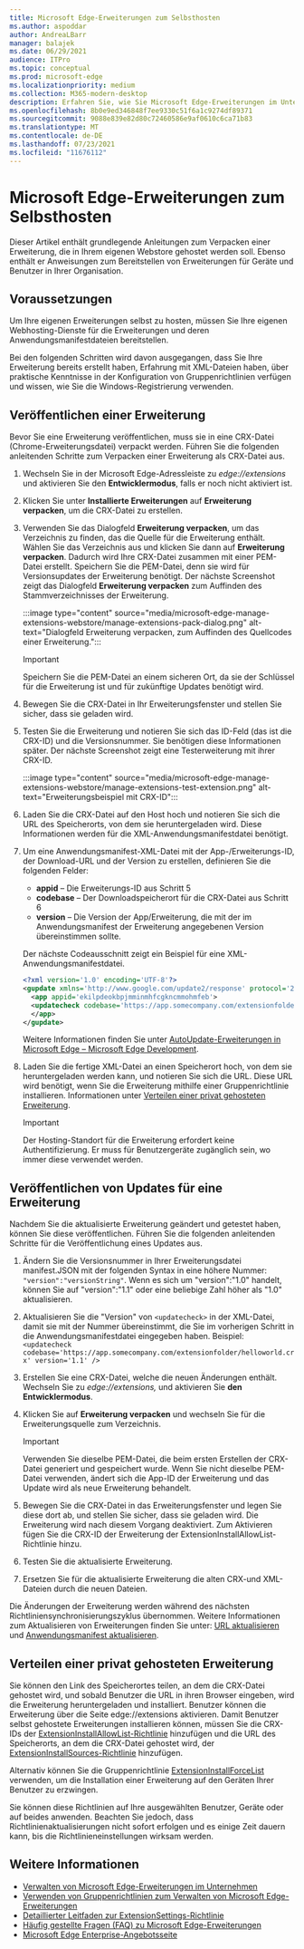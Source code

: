 ```yaml
---
title: Microsoft Edge-Erweiterungen zum Selbsthosten
ms.author: aspoddar
author: AndreaLBarr
manager: balajek
ms.date: 06/29/2021
audience: ITPro
ms.topic: conceptual
ms.prod: microsoft-edge
ms.localizationpriority: medium
ms.collection: M365-modern-desktop
description: Erfahren Sie, wie Sie Microsoft Edge-Erweiterungen im Unternehmen verpacken und selbst hosten.
ms.openlocfilehash: 8b0e9ed346848f7ee9330c51f6a1c9274df89371
ms.sourcegitcommit: 9088e839e82d80c72460586e9af0610c6ca71b83
ms.translationtype: MT
ms.contentlocale: de-DE
ms.lasthandoff: 07/23/2021
ms.locfileid: "11676112"
---
```

# <a name="self-host-microsoft-edge-extensions"></a>Microsoft Edge-Erweiterungen zum Selbsthosten

Dieser Artikel enthält grundlegende Anleitungen zum Verpacken einer Erweiterung, die in Ihrem eigenen Webstore gehostet werden soll. Ebenso enthält er Anweisungen zum Bereitstellen von Erweiterungen für Geräte und Benutzer in Ihrer Organisation.

## <a name="prerequisites"></a>Voraussetzungen

Um Ihre eigenen Erweiterungen selbst zu hosten, müssen Sie Ihre eigenen Webhosting-Dienste für die Erweiterungen und deren Anwendungsmanifestdateien bereitstellen.

 Bei den folgenden Schritten wird davon ausgegangen, dass Sie Ihre Erweiterung bereits erstellt haben, Erfahrung mit XML-Dateien haben, über praktische Kenntnisse in der Konfiguration von Gruppenrichtlinien verfügen und wissen, wie Sie die Windows-Registrierung verwenden.

## <a name="publish-an-extension"></a>Veröffentlichen einer Erweiterung

Bevor Sie eine Erweiterung veröffentlichen, muss sie in eine CRX-Datei (Chrome-Erweiterungsdatei) verpackt werden. Führen Sie die folgenden anleitenden Schritte zum Verpacken einer Erweiterung als CRX-Datei aus.

1. Wechseln Sie in der Microsoft Edge-Adressleiste zu *edge://extensions* und aktivieren Sie den **Entwicklermodus**, falls er noch nicht aktiviert ist.
2. Klicken Sie unter **Installierte Erweiterungen** auf **Erweiterung verpacken**, um die CRX-Datei zu erstellen.
3. Verwenden Sie das Dialogfeld **Erweiterung verpacken**, um das Verzeichnis zu finden, das die Quelle für die Erweiterung enthält. Wählen Sie das Verzeichnis aus und klicken Sie dann auf **Erweiterung verpacken**.  Dadurch wird Ihre CRX-Datei zusammen mit einer PEM-Datei erstellt. Speichern Sie die PEM-Datei, denn sie wird für Versionsupdates der Erweiterung benötigt. Der nächste Screenshot zeigt das Dialogfeld **Erweiterung verpacken** zum Auffinden des Stammverzeichnisses der Erweiterung.

   :::image type="content" source="media/microsoft-edge-manage-extensions-webstore/manage-extensions-pack-dialog.png" alt-text="Dialogfeld Erweiterung verpacken, zum Auffinden des Quellcodes einer Erweiterung.":::

   > [!IMPORTANT]
   > Speichern Sie die PEM-Datei an einem sicheren Ort, da sie der Schlüssel für die Erweiterung ist und für zukünftige Updates benötigt wird.

4. Bewegen Sie die CRX-Datei in Ihr Erweiterungsfenster und stellen Sie sicher, dass sie geladen wird.
5. Testen Sie die Erweiterung und notieren Sie sich das ID-Feld (das ist die CRX-ID) und die Versionsnummer. Sie benötigen diese Informationen später. Der nächste Screenshot zeigt eine Testerweiterung mit ihrer CRX-ID.

   :::image type="content" source="media/microsoft-edge-manage-extensions-webstore/manage-extensions-test-extension.png" alt-text="Erweiterungsbeispiel mit CRX-ID":::

6. Laden Sie die CRX-Datei auf den Host hoch und notieren Sie sich die URL des Speicherorts, von dem sie heruntergeladen wird. Diese Informationen werden für die XML-Anwendungsmanifestdatei benötigt.
7. Um eine Anwendungsmanifest-XML-Datei mit der App-/Erweiterungs-ID, der Download-URL und der Version zu erstellen, definieren Sie die folgenden Felder:  

   - **appid** – Die Erweiterungs-ID aus Schritt 5
   - **codebase** – Der Downloadspeicherort für die CRX-Datei aus Schritt 6
   - **version** – Die Version der App/Erweiterung, die mit der im Anwendungsmanifest der Erweiterung angegebenen Version übereinstimmen sollte.

   Der nächste Codeausschnitt zeigt ein Beispiel für eine XML-Anwendungsmanifestdatei.

   ```xml
   <?xml version='1.0' encoding='UTF-8'?> 
   <gupdate xmlns='http://www.google.com/update2/response' protocol='2.0'> 
     <app appid='ekilpdeokbpjmminmhfcgkncmmohmfeb'> 
     <updatecheck codebase='https://app.somecompany.com/extensionfolder/helloworld.crx' version='1.0' /> 
     </app> 
   </gupdate> 
   ```

   Weitere Informationen finden Sie unter [AutoUpdate-Erweiterungen in Microsoft Edge – Microsoft Edge Development](/microsoft-edge/extensions-chromium/enterprise/auto-update).

8. Laden Sie die fertige XML-Datei an einen Speicherort hoch, von dem sie heruntergeladen werden kann, und notieren Sie sich die URL. Diese URL wird benötigt, wenn Sie die Erweiterung mithilfe einer Gruppenrichtlinie installieren. Informationen unter [Verteilen einer privat gehosteten Erweiterung](#distribute-a-privately-hosted-extension).

   > [!IMPORTANT]
   > Der Hosting-Standort für die Erweiterung erfordert keine Authentifizierung. Er muss für Benutzergeräte zugänglich sein, wo immer diese verwendet werden.

## <a name="publish-updates-to-an-extension"></a>Veröffentlichen von Updates für eine Erweiterung

Nachdem Sie die aktualisierte Erweiterung geändert und getestet haben, können Sie diese veröffentlichen. Führen Sie die folgenden anleitenden Schritte für die Veröffentlichung eines Updates aus.

1. Ändern Sie die Versionsnummer in Ihrer Erweiterungsdatei manifest.JSON mit der folgenden Syntax in eine höhere Nummer: `"version":"versionString"`. Wenn es sich um "version":"1.0" handelt, können Sie auf "version":"1.1" oder eine beliebige Zahl höher als "1.0" aktualisieren.
2. Aktualisieren Sie die "Version" von `<updatecheck>` in der XML-Datei, damit sie mit der Nummer übereinstimmt, die Sie im vorherigen Schritt in die Anwendungsmanifestdatei eingegeben haben. Beispiel:<br>`<updatecheck codebase='https://app.somecompany.com/extensionfolder/helloworld.crx' version='1.1' />`
3. Erstellen Sie eine CRX-Datei, welche die neuen Änderungen enthält. Wechseln Sie zu *edge://extensions,* und aktivieren Sie **den Entwicklermodus**.
4. Klicken Sie auf **Erweiterung verpacken** und wechseln Sie für die Erweiterungsquelle zum Verzeichnis.

   > [!IMPORTANT]
   > Verwenden Sie dieselbe PEM-Datei, die beim ersten Erstellen der CRX-Datei generiert und gespeichert wurde. Wenn Sie nicht dieselbe PEM-Datei verwenden, ändert sich die App-ID der Erweiterung und das Update wird als neue Erweiterung behandelt.

5. Bewegen Sie die CRX-Datei in das Erweiterungsfenster und legen Sie diese dort ab, und stellen Sie sicher, dass sie geladen wird. Die Erweiterung wird nach diesem Vorgang deaktiviert. Zum Aktivieren fügen Sie die CRX-ID der Erweiterung der ExtensionInstallAllowList-Richtlinie hinzu. 
6. Testen Sie die aktualisierte Erweiterung.
7. Ersetzen Sie für die aktualisierte Erweiterung die alten CRX-und XML-Dateien durch die neuen Dateien.

Die Änderungen der Erweiterung werden während des nächsten Richtliniensynchronisierungszyklus übernommen. Weitere Informationen zum Aktualisieren von Erweiterungen finden Sie unter: [URL aktualisieren](/microsoft-edge/extensions-chromium/enterprise/auto-update#update-url) und [Anwendungsmanifest aktualisieren](/microsoft-edge/extensions-chromium/enterprise/auto-update#updated-manifest).

## <a name="distribute-a-privately-hosted-extension"></a>Verteilen einer privat gehosteten Erweiterung

Sie können den Link des Speicherortes teilen, an dem die CRX-Datei gehostet wird, und sobald Benutzer die URL in ihren Browser eingeben, wird die Erweiterung heruntergeladen und installiert. Benutzer können die Erweiterung über die Seite edge://extensions aktivieren. Damit Benutzer selbst gehostete Erweiterungen installieren können, müssen Sie die CRX-IDs der [ExtensionInstallAllowList-Richtlinie](/deployedge/microsoft-edge-policies#extensioninstallallowlist) hinzufügen und die URL des Speicherorts, an dem die CRX-Datei gehostet wird, der [ExtensionInstallSources-Richtlinie](/deployedge/microsoft-edge-policies#extensioninstallsources) hinzufügen.

Alternativ können Sie die Gruppenrichtlinie [ExtensionInstallForceList](/deployedge/microsoft-edge-manage-extensions-policies#force-install-an-extension) verwenden, um die Installation einer Erweiterung auf den Geräten Ihrer Benutzer zu erzwingen.

Sie können diese Richtlinien auf Ihre ausgewählten Benutzer, Geräte oder auf beides anwenden. Beachten Sie jedoch, dass Richtlinienaktualisierungen nicht sofort erfolgen und es einige Zeit dauern kann, bis die Richtlinieneinstellungen wirksam werden.

## <a name="see-also"></a>Weitere Informationen

- [Verwalten von Microsoft Edge-Erweiterungen im Unternehmen](microsoft-edge-manage-extensions.md)
- [Verwenden von Gruppenrichtlinien zum Verwalten von Microsoft Edge-Erweiterungen](microsoft-edge-manage-extensions-policies.md)
- [Detaillierter Leitfaden zur ExtensionSettings-Richtlinie](microsoft-edge-manage-extensions-ref-guide.md)
- [Häufig gestellte Fragen (FAQ) zu Microsoft Edge-Erweiterungen](microsoft-edge-manage-extensions-faq.md)
- [Microsoft Edge Enterprise-Angebotsseite](https://aka.ms/EdgeEnterprise)
